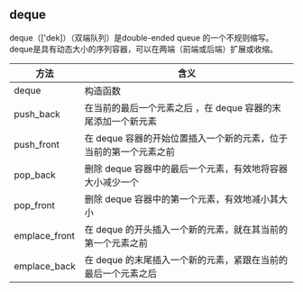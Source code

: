 ## deque

deque（['dek]）（双端队列）是double-ended queue 的一个不规则缩写。deque是具有动态大小的序列容器，可以在两端（前端或后端）扩展或收缩。

| 方法          | 含义                                                         |
| ------------- | ------------------------------------------------------------ |
| deque         | 构造函数                                                     |
| push_back     | 在当前的最后一个元素之后 ，在 deque 容器的末尾添加一个新元素 |
| push_front    | 在 deque 容器的开始位置插入一个新的元素，位于当前的第一个元素之前 |
| pop_back      | 删除 deque 容器中的最后一个元素，有效地将容器大小减少一个    |
| pop_front     | 删除 deque 容器中的第一个元素，有效地减小其大小              |
| emplace_front | 在 deque 的开头插入一个新的元素，就在其当前的第一个元素之前  |
| emplace_back  | 在 deque 的末尾插入一个新的元素，紧跟在当前的最后一个元素之后 |